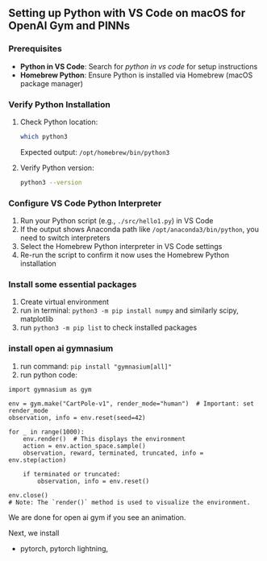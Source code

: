 ## Setting up Python with VS Code on macOS for OpenAI Gym and PINNs

### Prerequisites
- **Python in VS Code**: Search for *python in vs code* for setup instructions
- **Homebrew Python**: Ensure Python is installed via Homebrew (macOS package manager)

### Verify Python Installation
1. Check Python location:
    ```bash
    which python3
    ```
    Expected output: `/opt/homebrew/bin/python3`

2. Verify Python version:
    ```bash
    python3 --version
    ```

### Configure VS Code Python Interpreter
1. Run your Python script (e.g., `./src/hello1.py`) in VS Code
2. If the output shows Anaconda path like `/opt/anaconda3/bin/python`, you need to switch interpreters
3. Select the Homebrew Python interpreter in VS Code settings
4. Re-run the script to confirm it now uses the Homebrew Python installation


### Install some essential packages
1. Create virtual environment
2. run in terminal: `python3 -m pip install numpy` and similarly scipy, matplotlib
3. run `python3 -m pip list` to check installed packages

### install open ai gymnasium
1. run command: `pip install "gymnasium[all]"` 
2. run python code: 
```
import gymnasium as gym

env = gym.make("CartPole-v1", render_mode="human")  # Important: set render_mode
observation, info = env.reset(seed=42)

for _ in range(1000):
    env.render()  # This displays the environment
    action = env.action_space.sample()
    observation, reward, terminated, truncated, info = env.step(action)

    if terminated or truncated:
        observation, info = env.reset()

env.close()
# Note: The `render()` method is used to visualize the environment.
```
We are done for open ai gym if you see an animation.


Next, we install
- pytorch, pytorch lightning, 


